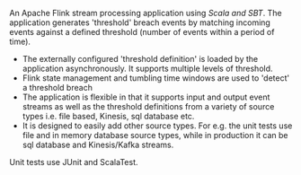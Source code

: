 An Apache Flink stream processing application using *Scala and SBT*.
The application generates 'threshold' breach events by matching incoming events against a defined threshold (number of events within a period of time).
- The externally configured 'threshold definition' is loaded by the application asynchronously. It supports multiple levels of threshold.
- Flink state management and tumbling time windows are used to 'detect' a threshold breach
- The application is flexible in that it supports input and output event streams as well as the threshold definitions from a variety of source types i.e. file based, Kinesis, sql database etc. 
- It is designed to easily add other source types. For e.g. the unit tests use file and in memory database source types, while in production it can be sql database and Kinesis/Kafka streams.  

Unit tests use JUnit and ScalaTest.



